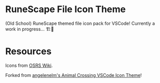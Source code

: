 # RuneScape File Icon Theme

(Old School) RuneScape themed file icon pack for VSCode! Currently a work in progress... 🏗🚧

# Resources

Icons from [OSRS Wiki](https://oldschool.runescape.wiki/).

Forked from [angelenelm's Animal Crossing VSCode Icon Theme](https://github.com/angelenelm/Animal-Crossing-VSCode-Icon-Theme)!
